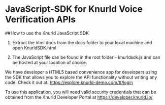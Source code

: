 # JavaScript-SDK for Knurld Voice Verification APIs

##How to use the Knurld JavaScript SDK

1. Extract the html docs from the docs folder to your local machine and open KnurldSDK.html

2. The JavaScript file can be found in the root folder - knurldsdk.js and can be hosted at your location of choice.


We have developer a HTML5 based convenience app for developers using the SDK that allows you to explore the API functionality without writing any code. Check it out at:
https://explore.knurld-demo.com/#/login

To use this application, you will need valid security credentials that can be obtained from the Knurld Developer Portal at https://developer.knurld.io/
